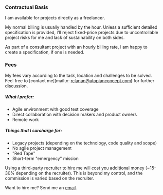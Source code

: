 ### Contractual Basis

I am available for projects directly as a freelancer.

My normal billing is usually handled by the hour. Unless a sufficient detailed specification is provided, I'll reject fixed-price projects due to uncontrollable project risks for me and lack of sustainability on both sides.

As part of a consultant project with an hourly billing rate, I am happy to create a specification, if one is needed. 

### Fees

My fees vary according to the task, location and challenges to be solved. Feel free to [contact me](mailto: rclanan@utopianconcept.com) for further discussion. 

##### What I prefer:

  * Agile environment with good test coverage 
  * Direct collaboration with decision makers and product owners
  * Remote work 

##### Things that I surcharge for:

  * Legacy projects (depending on the technology, code quality and scope) 
  * No agile project management 
  * "Red Tape" 
  * Short-term "emergency" mission 

Using a third-party recruiter to hire me will cost you additional money (~15-30% depending on the recruiter). This is beyond my control, and the commission is varied based on the recruiter.

Want to hire me? Send me an
[email](mailto:&#114;&#099;&#108;&#097;&#110;&#097;&#110;&#064;&#117;&#116;&#111;&#112;&#105;&#097;&#110;&#099;&#111;&#110;&#099;&#101;&#112;&#116;&#046;&#099;&#111;&#109;).
